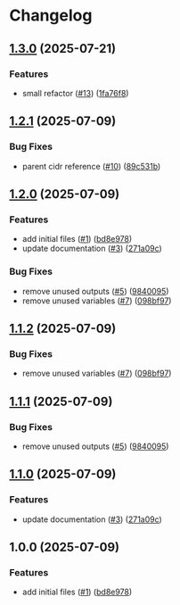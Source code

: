 # Changelog

## [1.3.0](https://github.com/CloudNationHQ/terraform-infoblox-allocation/compare/v1.2.1...v1.3.0) (2025-07-21)


### Features

* small refactor ([#13](https://github.com/CloudNationHQ/terraform-infoblox-allocation/issues/13)) ([1fa76f8](https://github.com/CloudNationHQ/terraform-infoblox-allocation/commit/1fa76f8bb07e4b347a7cbe574d41aa774cd43e2a))

## [1.2.1](https://github.com/CloudNationHQ/terraform-infoblox-allocation/compare/v1.2.0...v1.2.1) (2025-07-09)


### Bug Fixes

* parent cidr reference ([#10](https://github.com/CloudNationHQ/terraform-infoblox-allocation/issues/10)) ([89c531b](https://github.com/CloudNationHQ/terraform-infoblox-allocation/commit/89c531b1417191b6964a52ebd219473acc2c7ff0))

## [1.2.0](https://github.com/CloudNationHQ/terraform-infoblox-allocation/compare/v1.1.2...v1.2.0) (2025-07-09)


### Features

* add initial files ([#1](https://github.com/CloudNationHQ/terraform-infoblox-allocation/issues/1)) ([bd8e978](https://github.com/CloudNationHQ/terraform-infoblox-allocation/commit/bd8e978c401f79bfad13d4432e6722d2c9dda8a5))
* update documentation ([#3](https://github.com/CloudNationHQ/terraform-infoblox-allocation/issues/3)) ([271a09c](https://github.com/CloudNationHQ/terraform-infoblox-allocation/commit/271a09c48541b99050919309cbc340023369c291))


### Bug Fixes

* remove unused outputs ([#5](https://github.com/CloudNationHQ/terraform-infoblox-allocation/issues/5)) ([9840095](https://github.com/CloudNationHQ/terraform-infoblox-allocation/commit/9840095a6e0486838b403cfcd17b970ecd76e2df))
* remove unused variables ([#7](https://github.com/CloudNationHQ/terraform-infoblox-allocation/issues/7)) ([098bf97](https://github.com/CloudNationHQ/terraform-infoblox-allocation/commit/098bf97fc995d7dd30bd9975a5c3157621188946))

## [1.1.2](https://github.com/CloudNationHQ/terraform-infoblox-allocation/compare/v1.1.1...v1.1.2) (2025-07-09)


### Bug Fixes

* remove unused variables ([#7](https://github.com/CloudNationHQ/terraform-infoblox-allocation/issues/7)) ([098bf97](https://github.com/CloudNationHQ/terraform-infoblox-allocation/commit/098bf97fc995d7dd30bd9975a5c3157621188946))

## [1.1.1](https://github.com/CloudNationHQ/terraform-infoblox-allocation/compare/v1.1.0...v1.1.1) (2025-07-09)


### Bug Fixes

* remove unused outputs ([#5](https://github.com/CloudNationHQ/terraform-infoblox-allocation/issues/5)) ([9840095](https://github.com/CloudNationHQ/terraform-infoblox-allocation/commit/9840095a6e0486838b403cfcd17b970ecd76e2df))

## [1.1.0](https://github.com/CloudNationHQ/terraform-infoblox-allocation/compare/v1.0.0...v1.1.0) (2025-07-09)


### Features

* update documentation ([#3](https://github.com/CloudNationHQ/terraform-infoblox-allocation/issues/3)) ([271a09c](https://github.com/CloudNationHQ/terraform-infoblox-allocation/commit/271a09c48541b99050919309cbc340023369c291))

## 1.0.0 (2025-07-09)


### Features

* add initial files ([#1](https://github.com/CloudNationHQ/terraform-infoblox-allocation/issues/1)) ([bd8e978](https://github.com/CloudNationHQ/terraform-infoblox-allocation/commit/bd8e978c401f79bfad13d4432e6722d2c9dda8a5))
